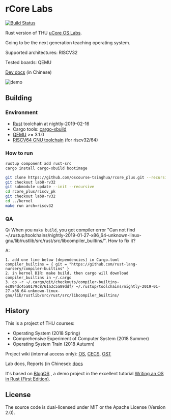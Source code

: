 # rCore Labs

[![Build Status](https://travis-ci.org/oscourse-tsinghua/RustOS.svg?branch=lab8-rv32)](https://travis-ci.org/oscourse-tsinghua/RustOS)

Rust version of THU [uCore OS Labs](https://github.com/chyyuu/ucore_os_lab).

Going to be the next generation teaching operating system.

Supported architectures: RISCV32

Tested boards: QEMU

[Dev docs](https://rucore.gitbook.io/rust-os-docs/) (in Chinese)

![demo](./docs/2_OSLab/os2atc/demo.png)

## Building

### Environment

* [Rust](https://www.rust-lang.org) toolchain at nightly-2019-02-16
* Cargo tools: [cargo-xbuild](https://github.com/rust-osdev/cargo-xbuild)
* [QEMU](https://www.qemu.org) >= 3.1.0
* [RISCV64 GNU toolchain](https://www.sifive.com/boards) (for riscv32/64)


### How to run

```bash
rustup component add rust-src
cargo install cargo-xbuild bootimage
```

```bash
git clone https://github.com/oscourse-tsinghua/rcore_plus.git --recursive
git checkout lab8-rv32
git submodule update --init --recursive
cd rcore_plus/riscv_pk
git checkout lab8-rv32
cd ../kernel
make run arch=riscv32
```

### QA
Q: When you `make build`, you got compiler error "Can not find ~/.rustup/toolchains/nightly-2019-01-27-x86_64-unknown-linux-gnu/lib/rustlib/src/rust/src/libcompiler_builtins/". How to fix it?

A: 
```
1. add one line below [dependencies] in Cargo.toml 
compiler_builtins = { git = "https://github.com/rust-lang-nursery/compiler-builtins" }
2. in kernel DIR: make build, then cargo will download compiler_builtins in ~/.cargo
3. cp -r ~/.cargo/git/checkouts/compiler-builtins-ec094dc45a0179c8/61a3c5a89ddf/ ~/.rustup/toolchains/nightly-2019-01-27-x86_64-unknown-linux-gnu/lib/rustlib/src/rust/src/libcompiler_builtins/
```

## History

This is a project of THU courses:

* Operating System (2018 Spring) 
* Comprehensive Experiment of Computer System (2018 Summer)
* Operating System Train (2018 Autumn)

Project wiki (internal access only): [OS](http://os.cs.tsinghua.edu.cn/oscourse/OS2018spring/projects/g11), [CECS](http://os.cs.tsinghua.edu.cn/oscourse/csproject2018/group05), [OST](http://os.cs.tsinghua.edu.cn/oscourse/OsTrain2018)

Lab docs, Reports (in Chinese): [docs](./docs)

It's based on [BlogOS](https://github.com/phil-opp/blog_os) , a demo project in the excellent tutorial [Writing an OS in Rust (First Edition)](https://os.phil-opp.com/first-edition/).

## License

The source code is dual-licensed under MIT or the Apache License (Version 2.0).
